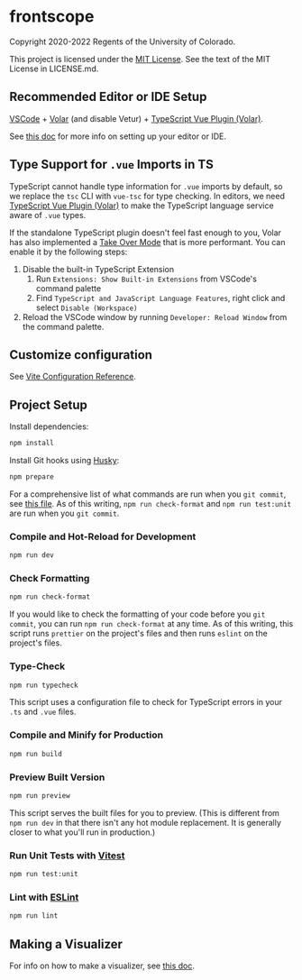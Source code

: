# frontscope

Copyright 2020-2022 Regents of the University of Colorado.

This project is licensed under the
[MIT License](https://opensource.org/licenses/MIT). See the text of the MIT
License in LICENSE.md.

## Recommended Editor or IDE Setup

[VSCode](https://code.visualstudio.com/) + [Volar](https://marketplace.visualstudio.com/items?itemName=johnsoncodehk.volar) (and disable Vetur) + [TypeScript Vue Plugin (Volar)](https://marketplace.visualstudio.com/items?itemName=johnsoncodehk.vscode-typescript-vue-plugin).

See [this doc](./doc/visual-studio-code-setup.md) for more info on setting up
your editor or IDE.

## Type Support for `.vue` Imports in TS

TypeScript cannot handle type information for `.vue` imports by default, so we replace the `tsc` CLI with `vue-tsc` for type checking. In editors, we need [TypeScript Vue Plugin (Volar)](https://marketplace.visualstudio.com/items?itemName=johnsoncodehk.vscode-typescript-vue-plugin) to make the TypeScript language service aware of `.vue` types.

If the standalone TypeScript plugin doesn't feel fast enough to you, Volar has also implemented a [Take Over Mode](https://github.com/johnsoncodehk/volar/discussions/471#discussioncomment-1361669) that is more performant. You can enable it by the following steps:

1. Disable the built-in TypeScript Extension
    1. Run `Extensions: Show Built-in Extensions` from VSCode's command palette
    2. Find `TypeScript and JavaScript Language Features`, right click and select `Disable (Workspace)`
2. Reload the VSCode window by running `Developer: Reload Window` from the command palette.

## Customize configuration

See [Vite Configuration Reference](https://vitejs.dev/config/).

## Project Setup

Install dependencies:

```sh
npm install
```

Install Git hooks using [Husky](https://github.com/typicode/husky):

```sh
npm prepare
```

For a comprehensive list of what commands are run when you `git commit`, see
[this file](./.husky/pre-commit). As of this writing, `npm run check-format`
and `npm run test:unit` are run when you `git commit`.

### Compile and Hot-Reload for Development

```sh
npm run dev
```

### Check Formatting

```sh
npm run check-format
```

If you would like to check the formatting of your code before you `git commit`,
you can run `npm run check-format` at any time. As of this writing, this script
runs `prettier` on the project's files and then runs `eslint` on the project's
files.

### Type-Check

```sh
npm run typecheck
```

This script uses a configuration file to check for TypeScript errors in your
`.ts` and `.vue` files.

### Compile and Minify for Production

```sh
npm run build
```

### Preview Built Version

```sh
npm run preview
```

This script serves the built files for you to preview. (This is different from
`npm run dev` in that there isn't any hot module replacement. It is generally
closer to what you'll run in production.)

### Run Unit Tests with [Vitest](https://vitest.dev/)

```sh
npm run test:unit
```

### Lint with [ESLint](https://eslint.org/)

```sh
npm run lint
```

## Making a Visualizer

For info on how to make a visualizer, see
[this doc](./doc/making-a-visualizer.md).
